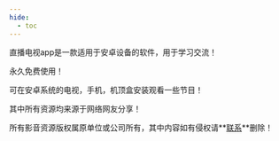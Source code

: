 ```yaml
---
hide:
  - toc
---
```


直播电视app是一款适用于安卓设备的软件，用于学习交流！

永久免费使用！

可在安卓系统的电视，手机，机顶盒安装观看一些节目！

其中所有资源均来源于网络网友分享！

所有影音资源版权属原单位或公司所有，其中内容如有侵权请**[联系](mailto:zhoujie218@gmail.com)**删除！









